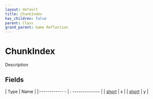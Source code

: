 ```yaml
---
layout: default
title: ChunkIndex
has_children: false
parent: Class
grand_parent: Game Reflection
---
```

# ChunkIndex
Description 

## Fields
| Type | Name |
|:------------ - | : -------------- |
| [short](game-reflection/components/short.md) | x |
| [short](game-reflection/components/short.md) | y |
